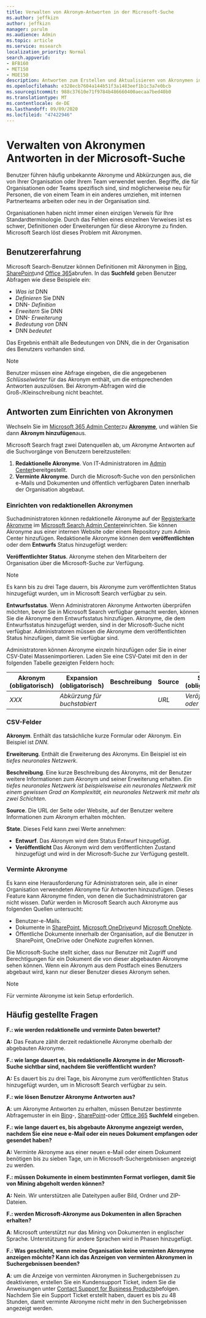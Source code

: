 ```yaml
---
title: Verwalten von Akronym-Antworten in der Microsoft-Suche
ms.author: jeffkizn
author: jeffkizn
manager: parulm
ms.audience: Admin
ms.topic: article
ms.service: mssearch
localization_priority: Normal
search.appverid:
- BFB160
- MET150
- MOE150
description: Antworten zum Erstellen und Aktualisieren von Akronymen in Microsoft Search
ms.openlocfilehash: e328ecb7604a144b51f3a1483eef1b1c3a7e0bcb
ms.sourcegitcommit: 988c37610e71f9784b486660400aecaa7bed40b0
ms.translationtype: MT
ms.contentlocale: de-DE
ms.lasthandoff: 09/09/2020
ms.locfileid: "47422946"
---
```

# <a name="manage-acronyms-answers-in-microsoft-search"></a>Verwalten von Akronymen Antworten in der Microsoft-Suche

Benutzer führen häufig unbekannte Akronyme und Abkürzungen aus, die von Ihrer Organisation oder Ihrem Team verwendet werden. Begriffe, die für Organisationen oder Teams spezifisch sind, sind möglicherweise neu für Personen, die von einem Team in ein anderes umziehen, mit internen Partnerteams arbeiten oder neu in der Organisation sind.

Organisationen haben nicht immer einen einzigen Verweis für Ihre Standardterminologie. Durch das Fehlen eines einzelnen Verweises ist es schwer, Definitionen oder Erweiterungen für diese Akronyme zu finden. Microsoft Search löst dieses Problem mit Akronymen.

## <a name="what-users-experience"></a>Benutzererfahrung

Microsoft Search-Benutzer können Definitionen mit Akronymen in [Bing](https://Bing.com), [SharePoint](https://products.office.com/sharepoint/collaboration)und [Office 365](https://Office.com)abrufen. In das **Suchfeld** geben Benutzer Abfragen wie diese Beispiele ein:

- *Was ist* DNN
- *Definieren* Sie DNN
- DNN- *Definition*
- *Erweitern* Sie DNN
- DNN- *Erweiterung*
- *Bedeutung von* DNN
- DNN *bedeutet*

Das Ergebnis enthält alle Bedeutungen von DNN, die in der Organisation des Benutzers vorhanden sind.

> [!NOTE]
> Benutzer müssen eine Abfrage eingeben, die die angegebenen *Schlüsselwörter* für das Akronym enthält, um die entsprechenden Antworten auszulösen. Bei Akronym-Abfragen wird die Groß-/Kleinschreibung nicht beachtet.

## <a name="set-up-acronyms-answers"></a>Antworten zum Einrichten von Akronymen

Wechseln Sie im [Microsoft 365 Admin Center](https://admin.microsoft.com)zu [**Akronyme**](https://admin.microsoft.com/Adminportal/Home#/MicrosoftSearch/acronyms), und wählen Sie dann **Akronym hinzufügen**aus.

Microsoft Search fragt zwei Datenquellen ab, um Akronyme Antworten auf die Suchvorgänge von Benutzern bereitzustellen:

1. **Redaktionelle Akronyme**. Von IT-Administratoren im [Admin Center](https://admin.microsoft.com/Adminportal/Home#/MicrosoftSearch/acronyms)bereitgestellt.
2. **Verminte Akronyme**. Durch die Microsoft-Suche von den persönlichen e-Mails und Dokumenten und öffentlich verfügbaren Daten innerhalb der Organisation abgebaut.

### <a name="set-up-editorial-acronyms"></a>Einrichten von redaktionellen Akronymen

Suchadministratoren können redaktionelle Akronyme auf der [Registerkarte Akronyme](https://admin.microsoft.com/Adminportal/Home#/MicrosoftSearch/acronyms) im  [Microsoft Search Admin Center](https://admin.microsoft.com/Adminportal/Home#/MicrosoftSearch)einrichten. Sie können Akronyme aus einer internen Website oder einem Repository zum Admin Center hinzufügen. Redaktionelle Akronyme können dem **veröffentlichten** oder dem **Entwurfs** Status hinzugefügt werden:

**Veröffentlichter Status**. Akronyme stehen den Mitarbeitern der Organisation über die Microsoft-Suche zur Verfügung.

> [!NOTE]
> Es kann bis zu drei Tage dauern, bis Akronyme zum veröffentlichten Status hinzugefügt wurden, um in Microsoft Search verfügbar zu sein.

**Entwurfsstatus**. Wenn Administratoren Akronyme Antworten überprüfen möchten, bevor Sie in Microsoft Search verfügbar gemacht werden, können Sie die Akronyme dem Entwurfsstatus hinzufügen. Akronyme, die dem Entwurfsstatus hinzugefügt werden, sind in der Microsoft-Suche nicht verfügbar. Administratoren müssen die Akronyme dem veröffentlichten Status hinzufügen, damit Sie verfügbar sind.

Administratoren können Akronyme einzeln hinzufügen oder Sie in einer CSV-Datei Massenimportieren. Laden Sie eine CSV-Datei mit den in der folgenden Tabelle gezeigten Feldern hoch:

| Akronym (obligatorisch) | Expansion (obligatorisch) | Beschreibung  | Source | Status (obligatorisch) |
| --------- | --------- | ---------- | --------- |--------- |
| *XXX* | *Abkürzung für buchstabiert* |  | *URL* | *Veröffentlicht oder Entwurf* |

### <a name="csv-fields"></a>CSV-Felder

**Akronym**. Enthält das tatsächliche kurze Formular oder Akronym. Ein Beispiel ist *DNN*.

**Erweiterung**. Enthält die Erweiterung des Akronyms. Ein Beispiel ist ein *tiefes neuronales Netzwerk*.

**Beschreibung**. Eine kurze Beschreibung des Akronyms, mit der Benutzer weitere Informationen zum Akronym und seiner Erweiterung erhalten. *Ein tiefes neuronales Netzwerk ist beispielsweise ein neuronales Netzwerk mit einem gewissen Grad an Komplexität, ein neuronales Netzwerk mit mehr als zwei Schichten*.

**Source**. Die URL der Seite oder Website, auf der Benutzer weitere Informationen zum Akronym erhalten möchten.

**State**. Dieses Feld kann zwei Werte annehmen:

- **Entwurf**. Das Akronym wird dem Status Entwurf hinzugefügt.
- **Veröffentlicht** Das Akronym wird dem veröffentlichten Zustand hinzugefügt und wird in der Microsoft-Suche zur Verfügung gestellt.

### <a name="mined-acronyms"></a>Verminte Akronyme

Es kann eine Herausforderung für Administratoren sein, alle in einer Organisation verwendeten Akronyme für Antworten hinzuzufügen. Dieses Feature kann Akronyme finden, von denen die Suchadministratoren gar nicht wissen. Dafür werden in Microsoft Search auch Akronyme aus folgenden Quellen untersucht:

- Benutzer-e-Mails.
- Dokumente in [SharePoint](https://products.office.com/sharepoint/collaboration), [Microsoft OneDrive]( https://onedrive.live.com/about/)und [Microsoft OneNote](https://www.onenote.com/).
- Öffentliche Dokumente innerhalb der Organisation, auf die Benutzer in SharePoint, OneDrive oder OneNote zugreifen können.

Die Microsoft-Suche stellt sicher, dass nur Benutzer mit Zugriff und Berechtigungen für ein Dokument die von dieser abgebauten Akronyme sehen können. Wenn ein Akronym aus dem Postfach eines Benutzers abgebaut wird, kann nur dieser Benutzer dieses Akronym sehen.

> [!NOTE]
> Für verminte Akronyme ist kein Setup erforderlich.

## <a name="frequently-asked-questions"></a>Häufig gestellte Fragen

**F.: wie werden redaktionelle und verminte Daten bewertet?**

**A:** Das Feature zählt derzeit redaktionelle Akronyme oberhalb der abgebauten Akronyme.

**F.: wie lange dauert es, bis redaktionelle Akronyme in der Microsoft-Suche sichtbar sind, nachdem Sie veröffentlicht wurden?**

**A:**  Es dauert bis zu drei Tage, bis Akronyme zum veröffentlichten Status hinzugefügt wurden, um in Microsoft Search verfügbar zu sein.

**F.: wie lösen Benutzer Akronyme Antworten aus?**

**A**: um Akronyme Antworten zu erhalten, müssen Benutzer bestimmte Abfragemuster in ein [Bing](https://bing.com)-, [SharePoint](https://products.office.com/sharepoint/collaboration)-oder [Office 365](https://Office.com) **Suchfeld** eingeben.

**F.: wie lange dauert es, bis abgebaute Akronyme angezeigt werden, nachdem Sie eine neue e-Mail oder ein neues Dokument empfangen oder gesendet haben?**

**A:** Verminte Akronyme aus einer neuen e-Mail oder einem Dokument benötigen bis zu sieben Tage, um in Microsoft-Suchergebnissen angezeigt zu werden.

**F.: müssen Dokumente in einem bestimmten Format vorliegen, damit Sie von Mining abgeholt werden können?**

**A:** Nein. Wir unterstützen alle Dateitypen außer Bild, Ordner und ZIP-Dateien.

**F.: werden Microsoft-Akronyme aus Dokumenten in allen Sprachen erhalten?**

**A**: Microsoft unterstützt nur das Mining von Dokumenten in englischer Sprache. Unterstützung für andere Sprachen wird in Phasen hinzugefügt.

**F.: Was geschieht, wenn meine Organisation keine verminten Akronyme anzeigen möchte? Kann ich das Anzeigen von verminten Akronymen in Suchergebnissen beenden?**

**A**: um die Anzeige von verminten Akronymen in Suchergebnissen zu deaktivieren, erstellen Sie ein Kundensupport Ticket, indem Sie die Anweisungen unter [Contact Support for Business Products](https://docs.microsoft.com/office365/admin/contact-support-for-business-products?redirectSourcePath=%252f%252farticle%252fContact-Office-365-for-business-support-32a17ca7-6fa0-4870-8a8d-e25ba4ccfd4b&view=o365-worldwide&tabs=online#BKMK_call_support)befolgen.
Nachdem Sie ein Support Ticket erstellt haben, dauert es bis zu 48 Stunden, damit verminte Akronyme nicht mehr in den Suchergebnissen angezeigt werden.
